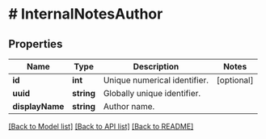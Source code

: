 # # InternalNotesAuthor

## Properties

Name | Type | Description | Notes
------------ | ------------- | ------------- | -------------
**id** | **int** | Unique numerical identifier. | [optional]
**uuid** | **string** | Globally unique identifier. |
**displayName** | **string** | Author name. |

[[Back to Model list]](../../README.md#models) [[Back to API list]](../../README.md#endpoints) [[Back to README]](../../README.md)
